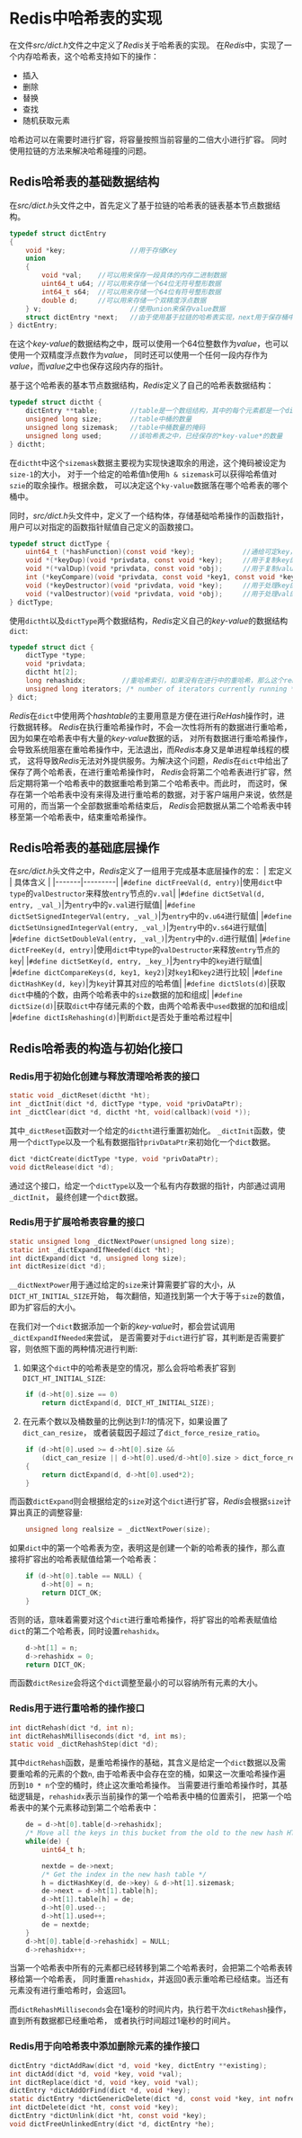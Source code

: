 # Redis中哈希表的实现

在文件*src/dict.h*文件之中定义了*Redis*关于哈希表的实现。
在*Redis*中，实现了一个内存哈希表，这个哈希支持如下的操作：
* 插入
* 删除
* 替换
* 查找
* 随机获取元素

哈希边可以在需要时进行扩容，将容量按照当前容量的二倍大小进行扩容。
同时使用拉链的方法来解决哈希碰撞的问题。

## Redis哈希表的基础数据结构
在*src/dict.h*头文件之中，首先定义了基于拉链的哈希表的链表基本节点数据结构。
```c
typedef struct dictEntry
{
    void *key;                //用于存储Key
    union
    {
        void *val;    //可以用来保存一段具体的内存二进制数据
        uint64_t u64; //可以用来存储一个64位无符号整形数据
        int64_t s64;  //可以用来存储一个64位有符号整形数据
        double d;     //可以用来存储一个双精度浮点数据
    } v;                      //使用union来保存value数据
    struct dictEntry *next;   //由于使用基于拉链的哈希表实现，next用于保存桶中下一个key-value对。
} dictEntry;
```
在这个*key-value*的数据结构之中，既可以使用一个64位整数作为*value*，也可以使用一个双精度浮点数作为*value*，
同时还可以使用一个任何一段内存作为*value*，而*value*之中也保存这段内存的指针。

基于这个哈希表的基本节点数据结构，*Redis*定义了自己的哈希表数据结构：
```c
typedef struct dictht {
    dictEntry **table;        //table是一个数组结构，其中的每个元素都是一个dictEntry指针
    unsigned long size;       //table中桶的数量
    unsigned long sizemask;   //table中桶数量的掩码
    unsigned long used;       //该哈希表之中，已经保存的*key-value*的数量
} dictht;
```
在`dictht`中这个`sizemask`数据主要视为实现快速取余的用途，这个掩码被设定为`size-1`的大小，
对于一个给定的哈希值`h`使用`h & sizemask`可以获得哈希值对`szie`的取余操作。根据余数，
可以决定这个`ky-value`数据落在哪个哈希表的哪个桶中。

同时，*src/dict.h*头文件中，定义了一个结构体，存储基础哈希操作的函数指针，
用户可以对指定的函数指针赋值自己定义的函数接口。
```c
typedef struct dictType {
    uint64_t (*hashFunction)(const void *key);            //通给可定key，计算对应的哈希值
    void *(*keyDup)(void *privdata, const void *key);     //用于复制key的函数指针
    void *(*valDup)(void *privdata, const void *obj);     //用于复制value的函数指针
    int (*keyCompare)(void *privdata, const void *key1, const void *key2); //两个key的比较函数
    void (*keyDestructor)(void *privdata, void *key);     //用于处理key的释放
    void (*valDestructor)(void *privdata, void *obj);     //用于处理val的释放
} dictType;
```

使用`dictht`以及`dictType`两个数据结构，*Redis*定义自己的*key-value*的数据结构`dict`:
```c
typedef struct dict {
    dictType *type;
    void *privdata;
    dictht ht[2];
    long rehashidx;         //重哈希索引，如果没有在进行中的重哈希，那么这个rehashidx的值为-1
    unsigned long iterators; /* number of iterators currently running */
} dict;
```
*Redis*在`dict`中使用两个*hashtable*的主要用意是方便在进行*ReHash*操作时，进行数据转移。
*Redis*在执行重哈希操作时，不会一次性将所有的数据进行重哈希，因为如果在哈希表中有大量的*key-value*数据的话，
对所有数据进行重哈希操作，会导致系统阻塞在重哈希操作中，无法退出，而*Redis*本身又是单进程单线程的模式，
这将导致*Redis*无法对外提供服务。为解决这个问题，*Redis*在`dict`中给出了保存了两个哈希表，在进行重哈希操作时，
*Redis*会将第二个哈希表进行扩容，然后定期将第一个哈希表中的数据重哈希到第二个哈希表中。而此时，
而这时，保存在第一个哈希表中没有来得及进行重哈希的数据，对于客户端用户来说，依然是可用的，而当第一个全部数据重哈希结束后，
*Redis*会把数据从第二个哈希表中转移至第一个哈希表中，结束重哈希操作。



## Redis哈希表的基础底层操作

在*src/dict.h*头文件之中，*Redis*定义了一组用于完成基本底层操作的宏：
| 宏定义 | 具体含义 |
|-------|---------|
|`#define dictFreeVal(d, entry)`|使用`dict`中`type`的`valDestructor`来释放`entry`节点的`v.val`|
|`#define dictSetVal(d, entry, _val_)`|为`entry`中的`v.val`进行赋值|
|`#define dictSetSignedIntegerVal(entry, _val_)`|为`entry`中的`v.u64`进行赋值|
|`#define dictSetUnsignedIntegerVal(entry, _val_)`|为`entry`中的`v.s64`进行赋值|
|`#define dictSetDoubleVal(entry, _val_)`|为`entry`中的`v.d`进行赋值|
|`#define dictFreeKey(d, entry)`|使用`dict`中`type`的`valDestructor`来释放`entry`节点的`key`|
|`#define dictSetKey(d, entry, _key_)`|为`entry`中的`key`进行赋值|
|`#define dictCompareKeys(d, key1, key2)`|对`key1`和`key2`进行比较|
|`#define dictHashKey(d, key)`|为`key`计算其对应的哈希值|
|`#define dictSlots(d)`|获取`dict`中桶的个数，由两个哈希表中的`size`数据的加和组成|
|`#define dictSize(d)`|获取`dict`中存储元素的个数，由两个哈希表中`used`数据的加和组成|
|`#define dictIsRehashing(d)`|判断`dict`是否处于重哈希过程中|

## Redis哈希表的构造与初始化接口

### Redis用于初始化创建与释放清理哈希表的接口
```c
static void _dictReset(dictht *ht);
int _dictInit(dict *d, dictType *type, void *privDataPtr);
int _dictClear(dict *d, dictht *ht, void(callback)(void *));
```
其中`_dictReset`函数对一个给定的`dictht`进行重置初始化。
`_dictInit`函数，使用一个`dictType`以及一个私有数据指针`privDataPtr`来初始化一个`dict`数据。

```c
dict *dictCreate(dictType *type, void *privDataPtr);
void dictRelease(dict *d);
```
通过这个接口，给定一个`dictType`以及一个私有内存数据的指针，内部通过调用`_dictInit`，
最终创建一个`dict`数据。

### Redis用于扩展哈希表容量的接口
```c
static unsigned long _dictNextPower(unsigned long size);
static int _dictExpandIfNeeded(dict *ht);
int dictExpand(dict *d, unsigned long size);
int dictResize(dict *d);
```
`__dictNextPower`用于通过给定的`size`来计算需要扩容的大小，从`DICT_HT_INITIAL_SIZE`开始，
每次翻倍，知道找到第一个大于等于`size`的数值，即为扩容后的大小。

在我们对一个`dict`数据添加一个新的*key-value*时，都会尝试调用`_dictExpandIfNeeded`来尝试，
是否需要对于`dict`进行扩容，其判断是否需要扩容，则依照下面的两种情况进行判断:
1. 如果这个`dict`中的哈希表是空的情况，那么会将哈希表扩容到`DICT_HT_INITIAL_SIZE`:
```c
    if (d->ht[0].size == 0) 
        return dictExpand(d, DICT_HT_INITIAL_SIZE);
```
2. 在元素个数以及桶数量的比例达到*1:1*的情况下，如果设置了`dict_can_resize`，
或者装载因子超过了`dict_force_resize_ratio`。
```c
    if (d->ht[0].used >= d->ht[0].size &&
        (dict_can_resize || d->ht[0].used/d->ht[0].size > dict_force_resize_ratio))
    {
        return dictExpand(d, d->ht[0].used*2);
    }
```

而函数`dictExpand`则会根据给定的`size`对这个`dict`进行扩容，*Redis*会根据`size`计算出真正的调整容量:
```c
    unsigned long realsize = _dictNextPower(size);
```
如果`dict`中的第一个哈希表为空，表明这是创建一个新的哈希表的操作，那么直接将扩容出的哈希表赋值给第一个哈希表：
```c
    if (d->ht[0].table == NULL) {
        d->ht[0] = n;
        return DICT_OK;
    }
```
否则的话，意味着需要对这个`dict`进行重哈希操作，将扩容出的哈希表赋值给`dict`的第二个哈希表，同时设置`rehashidx`。
```c
    d->ht[1] = n;
    d->rehashidx = 0;
    return DICT_OK;
```
而函数`dictResize`会将这个`dict`调整至最小的可以容纳所有元素的大小。

### Redis用于进行重哈希的操作接口
```c
int dictRehash(dict *d, int n);
int dictRehashMilliseconds(dict *d, int ms);
static void _dictRehashStep(dict *d);
```
其中`dictRehash`函数，是重哈希操作的基础，其含义是给定一个`dict`数据以及需要重哈希的元素的个数`n`,
由于哈希表中会存在空的桶，如果这一次重哈希操作遍历到`10 * n`个空的桶时，终止这次重哈希操作。
当需要进行重哈希操作时，其基础逻辑是，`rehashidx`表示当前操作的第一个哈希表中桶的位置索引，
把第一个哈希表中的某个元素移动到第二个哈希表中：
```c
    de = d->ht[0].table[d->rehashidx];
    /* Move all the keys in this bucket from the old to the new hash HT */
    while(de) {
        uint64_t h;

        nextde = de->next;
        /* Get the index in the new hash table */
        h = dictHashKey(d, de->key) & d->ht[1].sizemask;
        de->next = d->ht[1].table[h];
        d->ht[1].table[h] = de;
        d->ht[0].used--;
        d->ht[1].used++;
        de = nextde;
    }
    d->ht[0].table[d->rehashidx] = NULL;
    d->rehashidx++;
```
当第一个哈希表中所有的元素都已经转移到第二个哈希表时，会把第二个哈希表转移给第一个哈希表，
同时重置`rehashidx`，并返回0表示重哈希已经结束。当还有元素没有进行重哈希时，会返回1。

而`dictRehashMilliseconds`会在1毫秒的时间片内，执行若干次`dictRehash`操作，直到所有数据都已经重哈希，
或者执行时间超过1毫秒的时间片。
### Redis用于向哈希表中添加删除元素的操作接口
```c
dictEntry *dictAddRaw(dict *d, void *key, dictEntry **existing);
int dictAdd(dict *d, void *key, void *val);
int dictReplace(dict *d, void *key, void *val);
dictEntry *dictAddOrFind(dict *d, void *key);
static dictEntry *dictGenericDelete(dict *d, const void *key, int nofree);
int dictDelete(dict *ht, const void *key);
dictEntry *dictUnlink(dict *ht, const void *key);
void dictFreeUnlinkedEntry(dict *d, dictEntry *he);
```